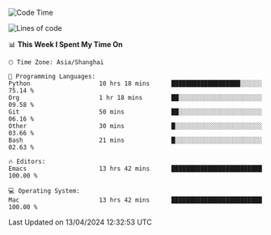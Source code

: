 <!--START_SECTION:waka-->
![Code Time](http://img.shields.io/badge/Code%20Time-1%2C902%20hrs%2049%20mins-blue)

![Lines of code](https://img.shields.io/badge/From%20Hello%20World%20I%27ve%20Written-298.3%20thousand%20lines%20of%20code-blue)

📊 **This Week I Spent My Time On** 

```text
🕑︎ Time Zone: Asia/Shanghai

💬 Programming Languages: 
Python                   10 hrs 18 mins      ███████████████████░░░░░░   75.14 % 
Org                      1 hr 18 mins        ██░░░░░░░░░░░░░░░░░░░░░░░   09.58 % 
Git                      50 mins             ██░░░░░░░░░░░░░░░░░░░░░░░   06.16 % 
Other                    30 mins             █░░░░░░░░░░░░░░░░░░░░░░░░   03.66 % 
Bash                     21 mins             █░░░░░░░░░░░░░░░░░░░░░░░░   02.63 % 

🔥 Editors: 
Emacs                    13 hrs 42 mins      █████████████████████████   100.00 % 

💻 Operating System: 
Mac                      13 hrs 42 mins      █████████████████████████   100.00 % 
```


 Last Updated on 13/04/2024 12:32:53 UTC
<!--END_SECTION:waka-->
